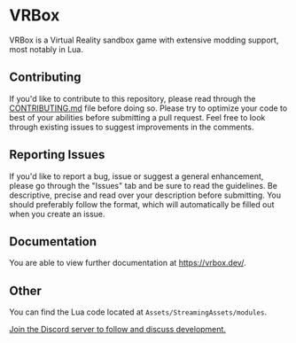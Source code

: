 # VRBox
VRBox is a Virtual Reality sandbox game with extensive modding support, most notably in Lua.

## Contributing
If you'd like to contribute to this repository, please read through the [CONTRIBUTING.md](https://github.com/GlorifiedPig/VRBox/blob/master/CONTRIBUTING.md) file before doing so. Please try to optimize your code to best of your abilities before submitting a pull request. Feel free to look through existing issues to suggest improvements in the comments.

## Reporting Issues
If you'd like to report a bug, issue or suggest a general enhancement, please go through the "Issues" tab and be sure to read the guidelines. Be descriptive, precise and read over your description before submitting. You should preferably follow the format, which will automatically be filled out when you create an issue.

## Documentation
You are able to view further documentation at https://vrbox.dev/.

## Other
You can find the Lua code located at `Assets/StreamingAssets/modules`.

[Join the Discord server to follow and discuss development.](https://discord.gg/glorifiedstudios)